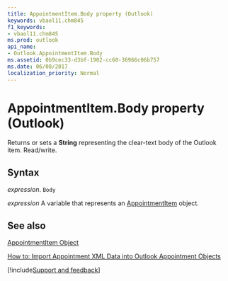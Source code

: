 ```yaml
---
title: AppointmentItem.Body property (Outlook)
keywords: vbaol11.chm845
f1_keywords:
- vbaol11.chm845
ms.prod: outlook
api_name:
- Outlook.AppointmentItem.Body
ms.assetid: 0b9cec33-d3bf-1902-cc60-36966c06b757
ms.date: 06/08/2017
localization_priority: Normal
---
```



# AppointmentItem.Body property (Outlook)

Returns or sets a  **String** representing the clear-text body of the Outlook item. Read/write.


## Syntax

_expression_. `Body`

_expression_ A variable that represents an [AppointmentItem](Outlook.AppointmentItem.md) object.


## See also


[AppointmentItem Object](Outlook.AppointmentItem.md)



[How to: Import Appointment XML Data into Outlook Appointment Objects](../outlook/How-to/Items-Folders-and-Stores/import-appointment-xml-data-into-outlook-appointment-objects-outlook.md)

[!include[Support and feedback](~/includes/feedback-boilerplate.md)]